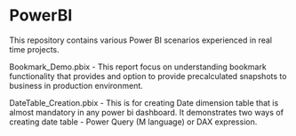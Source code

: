# PowerBI
This repository contains various Power BI scenarios experienced in real time projects.

Bookmark_Demo.pbix - This report focus on understanding bookmark functionality that provides and option to provide precalculated snapshots to business in production environment.

DateTable_Creation.pbix - This is for creating Date dimension table that is almost mandatory in any power bi dashboard. It demonstrates two ways of creating date table - Power Query (M language) or DAX expression.
